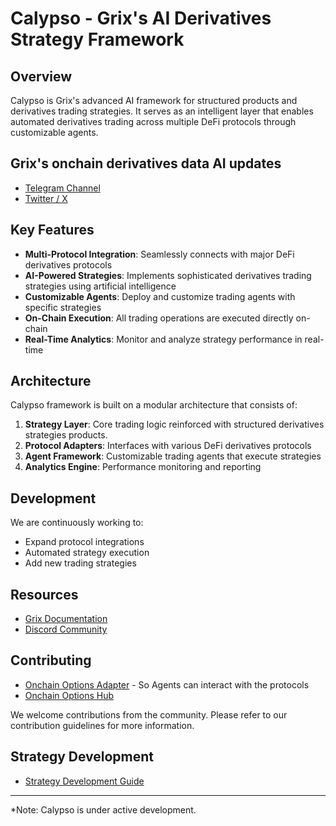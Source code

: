 # Calypso - Grix's AI Derivatives Strategy Framework

## Overview

Calypso is Grix's advanced AI framework for structured products and derivatives trading strategies. It serves as an intelligent layer that enables automated derivatives trading across multiple DeFi protocols through customizable agents.

## Grix's onchain derivatives data AI updates

- [Telegram Channel](https://web.telegram.org/k/#@Calypso_by_Grix)
- [Twitter / X](https://x.com/calypso_by_grix)

## Key Features

- **Multi-Protocol Integration**: Seamlessly connects with major DeFi derivatives protocols
- **AI-Powered Strategies**: Implements sophisticated derivatives trading strategies using artificial intelligence
- **Customizable Agents**: Deploy and customize trading agents with specific strategies
- **On-Chain Execution**: All trading operations are executed directly on-chain
- **Real-Time Analytics**: Monitor and analyze strategy performance in real-time

## Architecture

Calypso framework is built on a modular architecture that consists of:

1. **Strategy Layer**: Core trading logic reinforced with structured derivatives strategies products.
2. **Protocol Adapters**: Interfaces with various DeFi derivatives protocols
3. **Agent Framework**: Customizable trading agents that execute strategies
4. **Analytics Engine**: Performance monitoring and reporting

## Development

We are continuously working to:

- Expand protocol integrations
- Automated strategy execution
- Add new trading strategies

## Resources

- [Grix Documentation](https://docs.grix.finance)
- [Discord Community](https://discord.gg/ZgPpr9psqp)

## Contributing

- [Onchain Options Adapter](https://github.com/grixprotocol/defi-options-adapters) - So Agents can interact with the protocols
- [Onchain Options Hub](https://github.com/grixprotocol/defi-options-hub)

We welcome contributions from the community. Please refer to our contribution guidelines for more information.

## Strategy Development

- [Strategy Development Guide](strategies/README.md)

---

*Note: Calypso is under active development.
